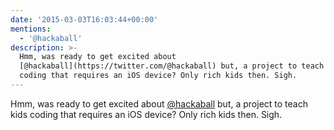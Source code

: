 ```yaml
---
date: '2015-03-03T16:03:44+00:00'
mentions:
  - '@hackaball'
description: >-
  Hmm, was ready to get excited about
  [@hackaball](https://twitter.com/@hackaball) but, a project to teach kids
  coding that requires an iOS device? Only rich kids then. Sigh.
---
```

Hmm, was ready to get excited about [@hackaball](https://twitter.com/@hackaball) but, a project to teach kids coding that requires an iOS device? Only rich kids then. Sigh.
